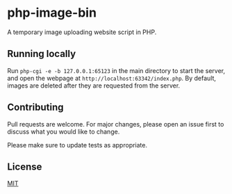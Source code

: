 # php-image-bin
A temporary image uploading website script in PHP. 
## Running locally
Run ```php-cgi -e -b 127.0.0.1:65123``` in the main directory to start the server, and open the webpage at ```http://localhost:63342/index.php```. By default, images are deleted after they are requested from the server.
## Contributing
Pull requests are welcome. For major changes, please open an issue first to discuss what you would like to change.

Please make sure to update tests as appropriate.

## License
[MIT](https://choosealicense.com/licenses/mit/)
